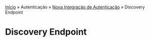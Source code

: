 [Início](/readme.md) &raquo; Autenticação &raquo; [Nova Integração de Autenticação](/auth/cognito/readme.md) &raquo; Discovery Endpoint

# Discovery Endpoint
